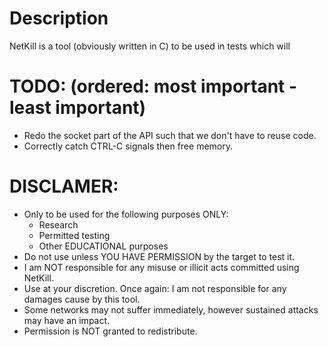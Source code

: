 # Description
NetKill is a tool (obviously written in C) to be used in tests which will 

# TODO: (ordered: most important - least important)
- Redo the socket part of the API such that we don't have to reuse code.
- Correctly catch CTRL-C signals then free memory.


# DISCLAMER:
- Only to be used for the following purposes ONLY:
    - Research
    - Permitted testing
    - Other EDUCATIONAL purposes
- Do not use unless YOU HAVE PERMISSION by the target to test it.
- I am NOT responsible for any misuse or illicit acts committed using NetKill.
- Use at your discretion. Once again: I am not responsible for any damages cause by this tool.
- Some networks may not suffer immediately, however sustained attacks may have an impact.
- Permission is NOT granted to redistribute.

